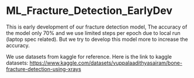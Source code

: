 # ML_Fracture_Detection_EarlyDev
This is early development of our fracture detection model, The accuracy of the model only 70% and we use limited steps per epoch due to local run (laptop spec related). But we try to develop this model more to increase the accuracy.

We use datasets from kaggle for reference. Here is the link to kaggle datasets: https://www.kaggle.com/datasets/vuppalaadithyasairam/bone-fracture-detection-using-xrays
